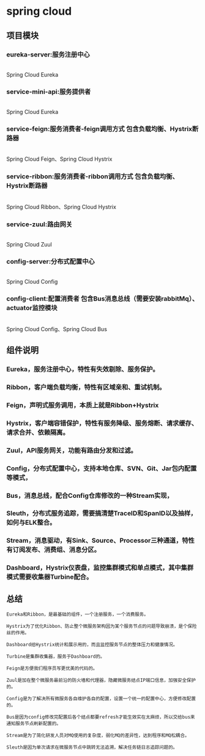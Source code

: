
  # spring cloud
 ## 项目模块
### eureka-server:服务注册中心 
</br>Spring Cloud Eureka

### service-mini-api:服务提供者
</br>Spring Cloud Eureka

### service-feign:服务消费者-feign调用方式  包含负载均衡、Hystrix断路器   
</br>Spring Cloud Feign、Spring Cloud Hystrix

### service-ribbon:服务消费者-ribbon调用方式 包含负载均衡、Hystrix断路器  
</br>Spring Cloud Ribbon、Spring Cloud Hystrix

### service-zuul:路由网关
</br>Spring Cloud Zuul

### config-server:分布式配置中心
</br>Spring Cloud Config

### config-client:配置消费者 包含Bus消息总线（需要安装rabbitMq）、actuator监控模块
</br>Spring Cloud Config、Spring Cloud Bus

 ## 组件说明

### Eureka，服务注册中心，特性有失效剔除、服务保护。

### Ribbon，客户端负载均衡，特性有区域亲和、重试机制。

### Feign，声明式服务调用，本质上就是Ribbon+Hystrix

### Hystrix，客户端容错保护，特性有服务降级、服务熔断、请求缓存、请求合并、依赖隔离。

### Zuul，API服务网关，功能有路由分发和过滤。

### Config，分布式配置中心，支持本地仓库、SVN、Git、Jar包内配置等模式，

### Bus，消息总线，配合Config仓库修改的一种Stream实现，

### Sleuth，分布式服务追踪，需要搞清楚TraceID和SpanID以及抽样，如何与ELK整合。

### Stream，消息驱动，有Sink、Source、Processor三种通道，特性有订阅发布、消费组、消息分区。

### Dashboard，Hystrix仪表盘，监控集群模式和单点模式，其中集群模式需要收集器Turbine配合。


 ## 总结
```
Eureka和Ribbon，是最基础的组件，一个注册服务，一个消费服务。

Hystrix为了优化Ribbon、防止整个微服务架构因为某个服务节点的问题导致崩溃，是个保险丝的作用。

Dashboard给Hystrix统计和展示用的，而且监控服务节点的整体压力和健康情况。

Turbine是集群收集器，服务于Dashboard的。

Feign是方便我们程序员写更优美的代码的。

Zuul是加在整个微服务最前沿的防火墙和代理器，隐藏微服务结点IP端口信息，加强安全保护的。

Config是为了解决所有微服务各自维护各自的配置，设置一个统一的配置中心，方便修改配置的。

Bus是因为config修改完配置后各个结点都要refresh才能生效实在太麻烦，所以交给bus来通知服务节点刷新配置的。

Stream是为了简化研发人员对MQ使用的复杂度，弱化MQ的差异性，达到程序和MQ松耦合。

Sleuth是因为单次请求在微服务节点中跳转无法追溯，解决任务链日志追踪问题的。
```
